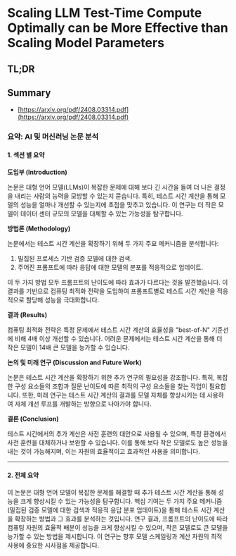 # Scaling LLM Test-Time Compute Optimally can be More Effective than Scaling Model Parameters
## TL;DR
## Summary
- [https://arxiv.org/pdf/2408.03314.pdf](https://arxiv.org/pdf/2408.03314.pdf)

### 요약: AI 및 머신러닝 논문 분석

#### 1. 섹션 별 요약

**도입부 (Introduction)**

논문은 대형 언어 모델(LLMs)이 복잡한 문제에 대해 보다 긴 시간을 들여 더 나은 결정을 내리는 사람의 능력을 모방할 수 있는지 묻습니다. 특히, 테스트 시간 계산을 통해 모델의 성능을 얼마나 개선할 수 있는지에 초점을 맞추고 있습니다. 이 연구는 더 작은 모델이 데이터 센터 규모의 모델을 대체할 수 있는 가능성을 탐구합니다. 

**방법론 (Methodology)**

논문에서는 테스트 시간 계산을 확장하기 위해 두 가지 주요 메커니즘을 분석합니다:
1. 밀집된 프로세스 기반 검증 모델에 대한 검색.
2. 주어진 프롬프트에 따라 응답에 대한 모델의 분포를 적응적으로 업데이트.

이 두 가지 방법 모두 프롬프트의 난이도에 따라 효과가 다르다는 것을 발견했습니다. 이 결과를 기반으로 컴퓨팅 최적화 전략을 도입하여 프롬프트별로 테스트 시간 계산을 적응적으로 할당해 성능을 극대화합니다.

**결과 (Results)**

컴퓨팅 최적화 전략은 특정 문제에서 테스트 시간 계산의 효율성을 "best-of-N" 기준선에 비해 4배 이상 개선할 수 있습니다. 어려운 문제에서는 테스트 시간 계산을 통해 더 작은 모델이 14배 큰 모델을 능가할 수 있습니다.

**논의 및 미래 연구 (Discussion and Future Work)**

논문은 테스트 시간 계산을 확장하기 위한 추가 연구의 필요성을 강조합니다. 특히, 복잡한 구성 요소들의 조합과 질문 난이도에 따른 최적의 구성 요소들을 찾는 작업이 필요합니다. 또한, 미래 연구는 테스트 시간 계산의 결과를 모델 자체를 향상시키는 데 사용하여 자체 개선 루프를 개발하는 방향으로 나아가야 합니다.

**결론 (Conclusion)**

테스트 시간에서의 추가 계산은 사전 훈련의 대안으로 사용될 수 있으며, 특정 환경에서 사전 훈련을 대체하거나 보완할 수 있습니다. 이를 통해 보다 작은 모델로도 높은 성능을 내는 것이 가능해지며, 이는 자원의 효율적이고 효과적인 사용을 의미합니다.

---

#### 2. 전체 요약

이 논문은 대형 언어 모델이 복잡한 문제를 해결할 때 추가 테스트 시간 계산을 통해 성능을 크게 향상시킬 수 있는 가능성을 탐구합니다. 핵심 기여는 두 가지 주요 메커니즘(밀집된 검증 모델에 대한 검색과 적응적 응답 분포 업데이트)을 통해 테스트 시간 계산을 확장하는 방법과 그 효과를 분석하는 것입니다. 연구 결과, 프롬프트의 난이도에 따라 컴퓨팅 자원의 효율적 배분이 성능을 크게 향상시킬 수 있으며, 작은 모델로도 큰 모델을 능가할 수 있는 방법을 제시합니다. 이 연구는 향후 모델 스케일링과 계산 자원의 최적 사용에 중요한 시사점을 제공합니다.